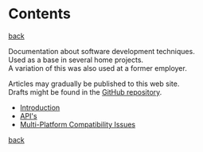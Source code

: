Contents 
========

[back](https://jjvanzon.github.io/)

Documentation about software development techniques.  
Used as a base in several home projects.   
A variation of this was also used at a former employer.

Articles may gradually be published to this web site.  
Drafts might be found in the [GitHub repository](https://github.com/jjvanzon/JJs-Reference-Architecture).  

- [Introduction](introduction.md)
- [API's](apis.md)
- [Multi-Platform Compatibility Issues](misc-docs/multi-platform-compatibility-issues.md)

[back](https://jjvanzon.github.io/)